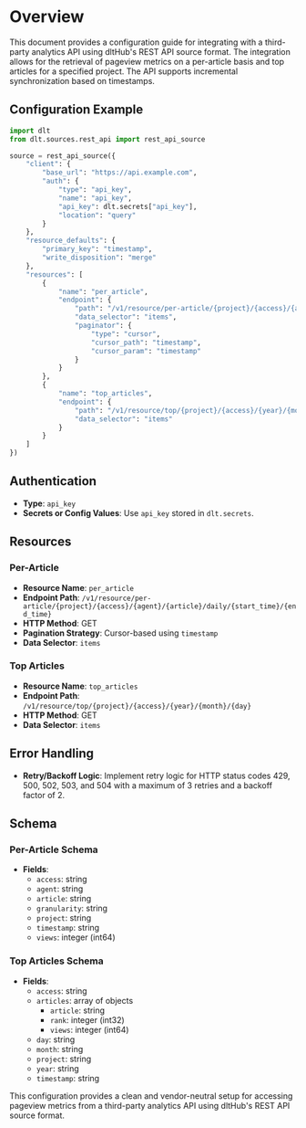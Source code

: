 # Overview

This document provides a configuration guide for integrating with a third-party analytics API using dltHub's REST API source format. The integration allows for the retrieval of pageview metrics on a per-article basis and top articles for a specified project. The API supports incremental synchronization based on timestamps.

## Configuration Example

```python
import dlt
from dlt.sources.rest_api import rest_api_source

source = rest_api_source({
    "client": {
        "base_url": "https://api.example.com",
        "auth": {
            "type": "api_key",
            "name": "api_key",
            "api_key": dlt.secrets["api_key"],
            "location": "query"
        }
    },
    "resource_defaults": {
        "primary_key": "timestamp",
        "write_disposition": "merge"
    },
    "resources": [
        {
            "name": "per_article",
            "endpoint": {
                "path": "/v1/resource/per-article/{project}/{access}/{agent}/{article}/daily/{start_time}/{end_time}",
                "data_selector": "items",
                "paginator": {
                    "type": "cursor",
                    "cursor_path": "timestamp",
                    "cursor_param": "timestamp"
                }
            }
        },
        {
            "name": "top_articles",
            "endpoint": {
                "path": "/v1/resource/top/{project}/{access}/{year}/{month}/{day}",
                "data_selector": "items"
            }
        }
    ]
})
```

## Authentication

- **Type**: `api_key`
- **Secrets or Config Values**: Use `api_key` stored in `dlt.secrets`.

## Resources

### Per-Article

- **Resource Name**: `per_article`
- **Endpoint Path**: `/v1/resource/per-article/{project}/{access}/{agent}/{article}/daily/{start_time}/{end_time}`
- **HTTP Method**: GET
- **Pagination Strategy**: Cursor-based using `timestamp`
- **Data Selector**: `items`

### Top Articles

- **Resource Name**: `top_articles`
- **Endpoint Path**: `/v1/resource/top/{project}/{access}/{year}/{month}/{day}`
- **HTTP Method**: GET
- **Data Selector**: `items`

## Error Handling

- **Retry/Backoff Logic**: Implement retry logic for HTTP status codes 429, 500, 502, 503, and 504 with a maximum of 3 retries and a backoff factor of 2.

## Schema

### Per-Article Schema

- **Fields**:
  - `access`: string
  - `agent`: string
  - `article`: string
  - `granularity`: string
  - `project`: string
  - `timestamp`: string
  - `views`: integer (int64)

### Top Articles Schema

- **Fields**:
  - `access`: string
  - `articles`: array of objects
    - `article`: string
    - `rank`: integer (int32)
    - `views`: integer (int64)
  - `day`: string
  - `month`: string
  - `project`: string
  - `year`: string
  - `timestamp`: string

This configuration provides a clean and vendor-neutral setup for accessing pageview metrics from a third-party analytics API using dltHub's REST API source format.